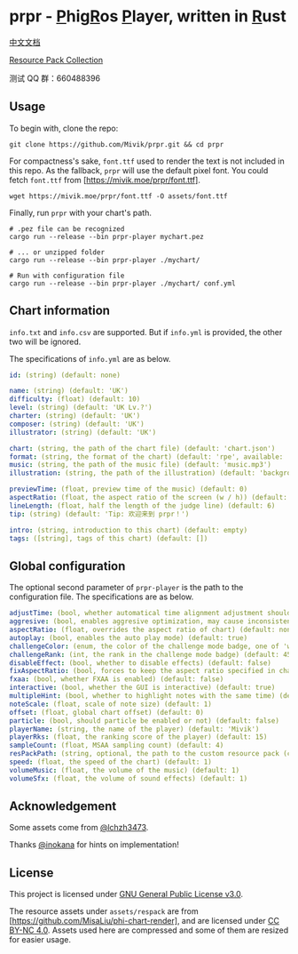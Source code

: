 # prpr - <ins>P</ins>hig<ins>R</ins>os <ins>P</ins>layer, written in <ins>R</ins>ust

[中文文档](https://mivik.moe/prpr-docs)

[Resource Pack Collection](https://prprblog.kevin2106.top/)

测试 QQ 群：660488396

## Usage

To begin with, clone the repo:

```shell
git clone https://github.com/Mivik/prpr.git && cd prpr
```

For compactness's sake, `font.ttf` used to render the text is not included in this repo. As the fallback, `prpr` will use the default pixel font. You could fetch `font.ttf` from [https://mivik.moe/prpr/font.ttf].

```shell
wget https://mivik.moe/prpr/font.ttf -O assets/font.ttf
```

Finally, run `prpr` with your chart's path.

```shell
# .pez file can be recognized
cargo run --release --bin prpr-player mychart.pez

# ... or unzipped folder
cargo run --release --bin prpr-player ./mychart/

# Run with configuration file
cargo run --release --bin prpr-player ./mychart/ conf.yml
```

## Chart information

`info.txt` and `info.csv` are supported. But if `info.yml` is provided, the other two will be ignored. 

The specifications of `info.yml` are as below.

```yml
id: (string) (default: none)

name: (string) (default: 'UK')
difficulty: (float) (default: 10)
level: (string) (default: 'UK Lv.?')
charter: (string) (default: 'UK')
composer: (string) (default: 'UK')
illustrator: (string) (default: 'UK')

chart: (string, the path of the chart file) (default: 'chart.json')
format: (string, the format of the chart) (default: 'rpe', available: 'rpe', 'pgr', 'pec')
music: (string, the path of the music file) (default: 'music.mp3')
illustration: (string, the path of the illustration) (default: 'background.png')

previewTime: (float, preview time of the music) (default: 0)
aspectRatio: (float, the aspect ratio of the screen (w / h)) (default: 16 / 9)
lineLength: (float, half the length of the judge line) (default: 6)
tip: (string) (default: 'Tip: 欢迎来到 prpr！')

intro: (string, introduction to this chart) (default: empty)
tags: ([string], tags of this chart) (default: [])
```

## Global configuration

The optional second parameter of `prpr-player` is the path to the configuration file. The specifications are as below.

```yml
adjustTime: (bool, whether automatical time alignment adjustment should be enabled) (default: true)
aggresive: (bool, enables aggresive optimization, may cause inconsistent render result) (default: true)
aspectRatio: (float, overrides the aspect ratio of chart) (default: none)
autoplay: (bool, enables the auto play mode) (default: true)
challengeColor: (enum, the color of the challenge mode badge, one of 'white', 'green', 'blue', 'red', 'golden', 'rainbow') (default: golden)
challengeRank: (int, the rank in the challenge mode badge) (default: 45)
disableEffect: (bool, whether to disable effects) (default: false)
fixAspectRatio: (bool, forces to keep the aspect ratio specified in chart) (default: false)
fxaa: (bool, whether FXAA is enabled) (default: false)
interactive: (bool, whether the GUI is interactive) (default: true)
multipleHint: (bool, whether to highlight notes with the same time) (default: true)
noteScale: (float, scale of note size) (default: 1)
offset: (float, global chart offset) (default: 0)
particle: (bool, should particle be enabled or not) (default: false)
playerName: (string, the name of the player) (default: 'Mivik')
playerRks: (float, the ranking score of the player) (default: 15)
sampleCount: (float, MSAA sampling count) (default: 4)
resPackPath: (string, optional, the path to the custom resource pack (can be folder or ZIP archive)) (default: none)
speed: (float, the speed of the chart) (default: 1)
volumeMusic: (float, the volume of the music) (default: 1)
volumeSfx: (float, the volume of sound effects) (default: 1)
```

## Acknowledgement

Some assets come from [@lchzh3473](https://github.com/lchzh3473).

Thanks [@inokana](https://github.com/GBTP) for hints on implementation!

## License

This project is licensed under [GNU General Public License v3.0](LICENSE).

The resource assets under `assets/respack` are from [https://github.com/MisaLiu/phi-chart-render], and are licensed under [CC BY-NC 4.0](https://creativecommons.org/licenses/by-nc/4.0/). Assets used here are compressed and some of them are resized for easier usage.
